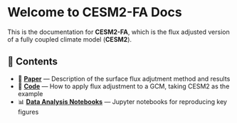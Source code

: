 # Welcome to CESM2-FA Docs

This is the documentation for **CESM2-FA**, which is the flux adjusted version of a fully coupled climate model (**CESM2**).

## 🔗 Contents

- 📄 [**Paper**](https://journals.ametsoc.org/view/journals/clim/38/4/JCLI-D-24-0331.1.xml) — Description of the surface flux adjutment method and results
- 🎼 [**Code**](https://github.com/jingyizhuo/CESM2-FA/tree/main/code) — How to apply flux adjustment to a GCM, taking CESM2 as the example
- 📊 [**Data Analysis Notebooks**](https://github.com/jingyizhuo/CESM2-FA/tree/main/Zhuo%20et%20al%202025%20JCL) — Jupyter notebooks for reproducing key figures
